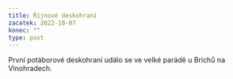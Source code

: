 ```yaml
---
title: Říjnové deskohraní
zacatek: 2022-10-07
konec: ""
type: post
---
```

P﻿rvní potáborové deskohraní událo se ve velké parádě u Brichů na Vinohradech.